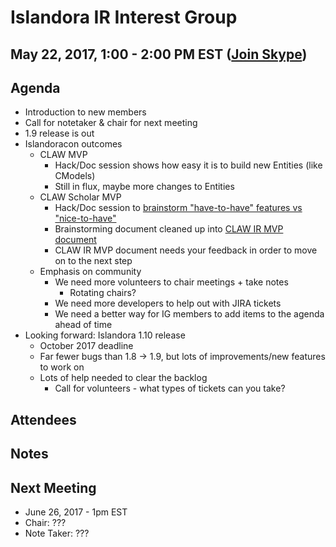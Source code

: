 # Islandora IR Interest Group
## May 22, 2017, 1:00 - 2:00 PM EST ([Join Skype](https://join.skype.com/s7ntDOmjhbjT))

## Agenda
* Introduction to new members
* Call for notetaker & chair for next meeting
* 1.9 release is out
* Islandoracon outcomes
  * CLAW MVP
    * Hack/Doc session shows how easy it is to build new Entities (like CModels)
    * Still in flux, maybe more changes to Entities
  * CLAW Scholar MVP
    * Hack/Doc session to [brainstorm "have-to-have" features vs "nice-to-have"](https://docs.google.com/document/d/1GzJGbk1HUBn838npIJVxmbvXv7lQXPzg9FJt6K32aEs/edit?usp=sharing)
    * Brainstorming document cleaned up into [CLAW IR MVP document](https://docs.google.com/document/d/1pFpL1PK1Tk3FSini2nZeDajw8PyXnh-2xBNOnM6fbvM/edit?usp=sharing)
    * CLAW IR MVP document needs your feedback in order to move on to the next step
  * Emphasis on community
    * We need more volunteers to chair meetings + take notes
      * Rotating chairs?
    * We need more developers to help out with JIRA tickets
    * We need a better way for IG members to add items to the agenda ahead of time
* Looking forward: Islandora 1.10 release
  * October 2017 deadline
  * Far fewer bugs than 1.8 -> 1.9, but lots of improvements/new features to work on
  * Lots of help needed to clear the backlog
    * Call for volunteers - what types of tickets can you take?

## Attendees

## Notes

## Next Meeting
* June 26, 2017 - 1pm EST
* Chair: ???
* Note Taker: ???
